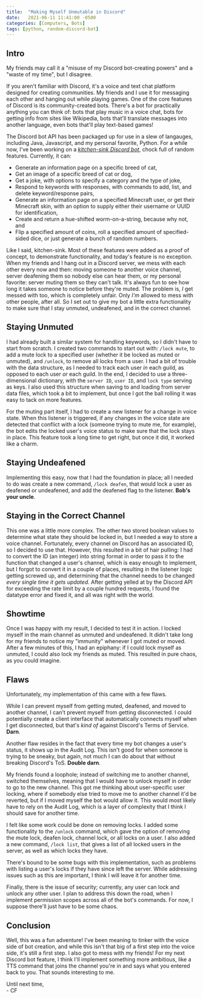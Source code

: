 ```yaml
---
title:  "Making Myself Unmutable in Discord"
date:   2021-06-11 11:41:00 -0500
categories: [Computers, Bots]
tags: [python, random-discord-bot]
---
```


## Intro

My friends may call it a "misuse of my Discord bot-creating powers" and a "waste of my time", but I disagree.

If you aren't familiar with Discord, it's a voice and text chat platform designed for creating communities. My friends and I use it for messaging each other and hanging out while playing games. One of the core features of Discord is its community-created bots. There's a bot for practically anything you can think of: bots that play music in a voice chat, bots for getting info from sites like Wikipedia, bots that'll translate messages into another language, even bots that'll play text-based games!

The Discord bot API has been packaged up for use in a slew of langauges, including Java, Javascript, and my personal favorite, Python. For a while now, I've been working on a *[kitchen-sink Discord bot](https://github.com/connor-ford/random-discord-bot)*, chock full of random features. Currently, it can:

- Generate an information page on a specific breed of cat,
- Get an image of a specific breed of cat or dog,
- Get a joke, with options to specify a category and the type of joke,
- Respond to keywords with responses, with commands to add, list, and delete keyword/response pairs,
- Generate an information page on a specified Minecraft user, or get their Minecraft skin, with an option to supply either their username or UUID for identification,
- Create and return a hue-shifted worm-on-a-string, because why not, and
- Flip a specified amount of coins, roll a specified amount of specified-sided dice, or just generate a bunch of random numbers.

Like I said, kitchen-sink. Most of these features were added as a proof of concept, to demonstrate functionality, and today's feature is no exception. When my friends and I hang out in a Discord server, we mess with each other every now and then: moving someone to another voice channel, server deafening them so nobody else can hear them, or my personal favorite: server muting them so they can't talk. It's always fun to see how long it takes someone to notice before they're muted. The problem is, *I* get messed with too, which is completely unfair. Only *I'm* allowed to mess with other people, after all. So I set out to give my bot a little extra functionality to make sure that I stay unmuted, undeafened, and in the correct channel.

## Staying Unmuted

I had already built a similar system for handling keywords, so I didn't have to start from scratch. I created two commands to start out with: `/lock mute`, to add a mute lock to a specified user (whether it be locked as muted or unmuted), and `/unlock`, to remove all locks from a user. I had a bit of trouble with the data structure, as I needed to track each user *in* each guild, as opposed to each user *or* each guild. In the end, I decided to use a three-dimensional dictionary, with the `server ID`, `user ID`, and `lock type` serving as keys. I also used this structure when saving to and loading from server data files, which took a bit to implement, but once I got the ball rolling it was easy to tack on more features.

For the muting part itself, I had to create a new listener for a change in voice state. When this listener is triggered, if any changes in the voice state are detected that conflict with a lock (someone trying to mute me, for example), the bot edits the locked user's voice status to make sure that the lock stays in place. This feature took a long time to get right, but once it did, it worked like a charm.

## Staying Undeafened

Implementing this easy, now that I had the foundation in place; all I needed to do was create a new command, `/lock deafen`, that would lock a user as deafened or undeafened, and add the deafened flag to the listener. **Bob's your uncle**.

## Staying in the Correct Channel

This one was a little more complex. The other two stored boolean values to determine what state they should be locked in, but I needed a way to store a voice channel. Fortunately, every channel on Discord has an associated ID, so I decided to use that. However, this resulted in a bit of hair pulling: I had to convert the ID (an integer) into string format in order to pass it to the function that changed a user's channel, which is easy enough to implement, but I forgot to convert it in a couple of places, resulting in the listener logic getting screwed up, and determining that the channel needs to be changed *every single time it gets updated*. After getting yelled at by the Discord API for exceeding the rate limit by a couple hundred requests, I found the datatype error and fixed it, and all was right with the world.

## Showtime

Once I was happy with my result, I decided to test it in action. I locked myself in the main channel as unmuted and undeafened. It didn't take long for my friends to notice my "immunity" whenever I got muted or moved. After a few minutes of this, I had an epiphany: if I could lock myself as unmuted, I could also lock my friends as muted. This resulted in pure chaos, as you could imagine.

## Flaws

Unfortunately, my implementation of this came with a few flaws.

While I can prevent myself from getting muted, deafened, and moved to another channel, I can't prevent myself from getting disconnected. I could potentially create a client interface that automatically connects myself when I get disconnected, but that's *kind of* against Discord's Terms of Service. **Darn**.

Another flaw resides in the fact that every time my bot changes a user's status, it shows up in the Audit Log. This isn't good for when someone is trying to be sneaky, but again, not much I can do about that without breaking Discord's ToS. **Double darn**.

My friends found a loophole; instead of switching me to another channel, switched themselves, meaning that I would have to unlock myself in order to go to the new channel. This got me thinking about user-specific user locking, where if somebody else tried to move me to another channel it'd be reverted, but if I moved myself the bot would allow it. This would most likely have to rely on the Audit Log, which is a layer of complexity that I think I should save for another time.

I felt like some work could be done on removing locks. I added some functionality to the `/unlock` command, which gave the option of removing the mute lock, deafen lock, channel lock, or all locks on a user. I also added a new command, `/lock list`, that gives a list of all locked users in the server, as well as which locks they have.

There's bound to be some bugs with this implementation, such as problems with listing a user's locks if they have since left the server. While addressing issues such as this are important, I think I will leave it for another time.

Finally, there is the issue of security; currently, any user can lock and unlock any other user. I plan to address this down the road, when I implement permission scopes across all of the bot's commands. For now, I suppose there'll just have to be some chaos.

## Conclusion

Well, this was a fun adventure! I've been meaning to tinker with the voice side of bot creation, and while this isn't that big of a first step into the voice side, it's still a first step. I also got to mess with my friends! For my next Discord bot feature, I think I'll implement something more ambitious, like a TTS command that joins the channel you're in and says what you entered back to you. That sounds interesting to me.

Until next time,  
\- CF
